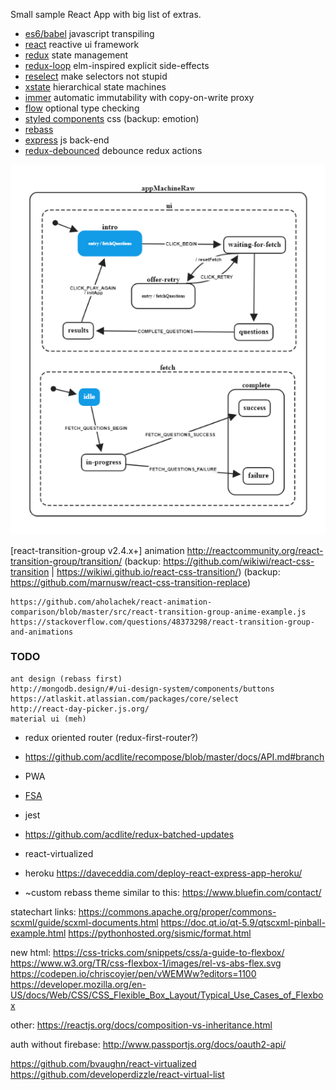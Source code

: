 Small sample React App with big list of extras.

* [es6/babel](https://babeljs.io/) javascript transpiling
* [react](https://github.com/facebook/react) reactive ui framework
* [redux](https://github.com/reduxjs/redux) state management
* [redux-loop](https://github.com/redux-loop/redux-loop) elm-inspired explicit side-effects
* [reselect](https://github.com/reduxjs/reselect) make selectors not stupid
* [xstate](https://github.com/davidkpiano/xstate) hierarchical state machines
* [immer](https://github.com/mweststrate/immer) automatic immutability with copy-on-write proxy
* [flow](https://github.com/facebook/flow) optional type checking
* [styled components](https://github.com/styled-components/styled-components) css
    (backup: emotion)
* [rebass](http://jxnblk.com/rebass/)
* [express](https://daveceddia.com/create-react-app-express-backend/) js back-end
* [redux-debounced](https://github.com/ryanseddon/redux-debounced) debounce redux actions

![](xstate.png)

[react-transition-group v2.4.x+] animation
    http://reactcommunity.org/react-transition-group/transition/
    (backup: https://github.com/wikiwi/react-css-transition | https://wikiwi.github.io/react-css-transition/)
    (backup: https://github.com/marnusw/react-css-transition-replace)

    https://github.com/aholachek/react-animation-comparison/blob/master/src/react-transition-group-anime-example.js
    https://stackoverflow.com/questions/48373298/react-transition-group-and-animations

### TODO

    ant design (rebass first)      
    http://mongodb.design/#/ui-design-system/components/buttons    
    https://atlaskit.atlassian.com/packages/core/select
    http://react-day-picker.js.org/
    material ui (meh)

* redux oriented router (redux-first-router?)
* https://github.com/acdlite/recompose/blob/master/docs/API.md#branch
* PWA
* [FSA](https://github.com/redux-utilities/flux-standard-action)
* jest
* https://github.com/acdlite/redux-batched-updates
* react-virtualized

* heroku
https://daveceddia.com/deploy-react-express-app-heroku/

* ~custom rebass theme similar to this: https://www.bluefin.com/contact/

statechart links:
https://commons.apache.org/proper/commons-scxml/guide/scxml-documents.html
https://doc.qt.io/qt-5.9/qtscxml-pinball-example.html
https://pythonhosted.org/sismic/format.html

new html:
https://css-tricks.com/snippets/css/a-guide-to-flexbox/
https://www.w3.org/TR/css-flexbox-1/images/rel-vs-abs-flex.svg
https://codepen.io/chriscoyier/pen/vWEMWw?editors=1100
https://developer.mozilla.org/en-US/docs/Web/CSS/CSS_Flexible_Box_Layout/Typical_Use_Cases_of_Flexbox

other:
https://reactjs.org/docs/composition-vs-inheritance.html

auth without firebase:
http://www.passportjs.org/docs/oauth2-api/

https://github.com/bvaughn/react-virtualized
    https://github.com/developerdizzle/react-virtual-list
